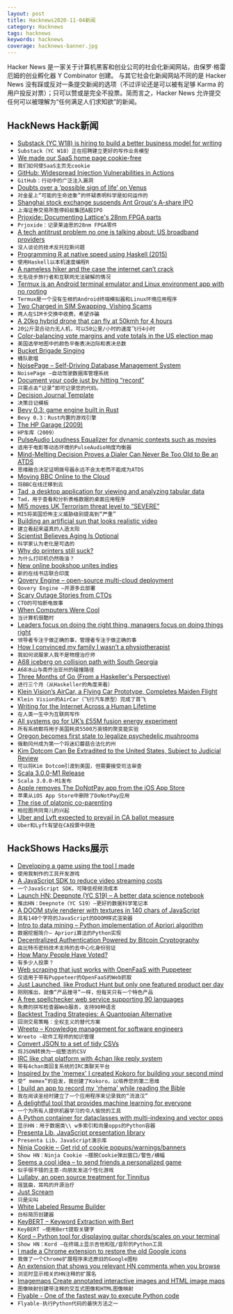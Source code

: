 ```yaml
---
layout: post
title: Hacknews2020-11-04新闻
category: Hacknews
tags: hacknews
keywords: hacknews
coverage: hacknews-banner.jpg
---
```


Hacker News 是一家关于计算机黑客和创业公司的社会化新闻网站，由保罗·格雷厄姆的创业孵化器 Y Combinator 创建。
与其它社会化新闻网站不同的是 Hacker News 没有踩或反对一条提交新闻的选项（不过评论还是可以被有足够 Karma 的用户投反对票）；只可以赞或是完全不投票。简而言之，Hacker News 允许提交任何可以被理解为“任何满足人们求知欲”的新闻。

## HackNews Hack新闻


- [Substack (YC W18) is hiring to build a better business model for writing](https://substack.com/jobs)
- `Substack（YC W18）正在招聘建立更好的写作业务模型`
- [We made our SaaS home page cookie-free](https://blog.leavemealone.app/no-more-cookies/)
- `我们如何使SaaS主页无cookie`
- [GitHub: Widespread Injection Vulnerabilities in Actions](https://bugs.chromium.org/p/project-zero/issues/detail?id=2070&can=2&q=&colspec=ID%20Type%20Status%20Priority%20Milestone%20Owner%20Summary&cells=ids)
- `GitHub：行动中的广泛注入漏洞`
- [Doubts over a ‘possible sign of life’ on Venus](https://www.sciencenews.org/article/venus-phosphine-possible-sign-life-doubts-how-science-works)
- `对金星上“可能的生命迹象”的怀疑表明科学是如何运作的`
- [Shanghai stock exchange suspends Ant Group's A-share IPO](https://de.reuters.com/article/ant-group-ipo/shanghai-stock-exchange-suspends-ant-groups-a-share-ipo-idUSP8N2HK04R)
- `上海证券交易所暂停蚂蚁集团A股IPO`
- [Prjoxide: Documenting Lattice's 28nm FPGA parts](https://github.com/daveshah1/prjoxide)
- `Prjoxide：记录莱迪思的28nm FPGA零件`
- [A tech antitrust problem no one is talking about: US broadband providers](https://arstechnica.com/tech-policy/2020/10/the-tech-antitrust-problem-no-one-is-talking-about/)
- `没人谈论的技术反托拉斯问题`
- [Programming R at native speed using Haskell (2015)](https://www.tweag.io/blog/2015-09-08-programming-r-at-native-speed-in-haskell/)
- `使用Haskell以本机速度编程R`
- [A nameless hiker and the case the internet can’t crack](https://www.wired.com/story/nameless-hiker-mostly-harmless-internet-mystery/)
- `无名徒步旅行者和互联网无法破解的情况`
- [Termux is an Android terminal emulator and Linux environment app with no rooting](https://termux.com/)
- `Termux是一个没有生根的Android终端模拟器和Linux环境应用程序`
- [Two Charged in SIM Swapping, Vishing Scams](https://krebsonsecurity.com/2020/11/two-charged-in-sim-swapping-vishing-scams/)
- `两人在SIM卡交换中收费，希望诈骗`
- [A 20kg hybrid drone that can fly at 50kmh for 4 hours](https://www.quaternium.com/uav/hybrix-drone/)
- `20公斤混合动力无人机，可以50公里/小时的速度飞行4小时`
- [Color-balancing vote margins and vote totals in the US election map](https://stemlounge.com/muddy-america-color-balancing-trumps-election-map-infographic/)
- `美国选举地图中的颜色平衡表决边际和表决总数`
- [Bucket Brigade Singing](https://www.jefftk.com/p/bucket-brigade-singing)
- `桶队歌唱`
- [NoisePage – Self-Driving Database Management System](https://noise.page/)
- `NoisePage –自动驾驶数据库管理系统`
- [Document your code just by hitting “record”](https://paircast.io)
- `只需点击“记录”即可记录您的代码。`
- [Decision Journal Template](https://optemization.com/decision-journal-notion)
- `决策日记模板`
- [Bevy 0.3: game engine built in Rust](https://bevyengine.org/news/bevy-0-3/)
- `Bevy 0.3：Rust内置的游戏引擎`
- [The HP Garage (2009)](https://www.hpmuseum.org/garage/garage.htm)
- `HP车库（2009）`
- [PulseAudio Loudness Equalizer for dynamic contexts such as movies](https://github.com/Digitalone1/PulseEffects-Presets)
- `适用于电影等动态环境的PulseAudio响度均衡器`
- [Mind-Melting Decision Proves a Dialer Can Never Be Too Old to Be an ATDS](https://tcpaworld.com/2020/11/03/heres-your-tcpa-distraction-for-a-normal-tuesday-with-nothing-else-going-on-mind-melting-decision-proves-a-dialer-can-never-be-too-old-to-be-an-atds/)
- `思维融合决定证明拨号器永远不会太老而不能成为ATDS`
- [Moving BBC Online to the Cloud](https://medium.com/bbc-design-engineering/moving-bbc-online-to-the-cloud-afdfb7c072ff)
- `将BBC在线迁移到云`
- [Tad, a desktop application for viewing and analyzing tabular data](https://github.com/antonycourtney/tad)
- `Tad，用于查看和分析表格数据的桌面应用程序`
- [MI5 moves UK Terrorism threat level to “SEVERE”](https://www.mi5.gov.uk/threat-levels)
- `MI5将英国恐怖主义威胁级别提高到“严重”`
- [Building an artificial sun that looks realistic video](https://www.youtube.com/watch?v=6bqBsHSwPgw)
- `建立看起来逼真的人造太阳`
- [Scientist Believes Aging Is Optional](https://www.outsideonline.com/2404642/lifespan-david-sinclair-book-review)
- `科学家认为老化是可选的`
- [Why do printers still suck?](https://www.wired.com/story/why-do-printers-still-suck/)
- `为什么打印机仍然吸油？`
- [New online bookshop unites indies](https://www.theguardian.com/books/2020/nov/02/this-is-revolutionary-new-online-bookshop-unites-indies-to-rival-amazon)
- `新的在线书店联合印度`
- [Qovery Engine – open-source multi-cloud deployment](https://github.com/Qovery/engine)
- `Qovery Engine –开源多云部署`
- [Scary Outage Stories from CTOs](https://thenewstack.io/6-scary-outage-stories-from-ctos/)
- `CTO的可怕断电故事`
- [When Computers Were Cool](https://datagubbe.se/coolcomp.html)
- `当计算机很酷时`
- [Leaders focus on doing the right thing, managers focus on doing things right](https://twitter.com/id_aa_carmack/status/1323679565533925376)
- `领导者专注于做正确的事，管理者专注于做正确的事`
- [How I convinced my family I wasn’t a physiotherapist](https://www.physoc.org/blog/how-i-convinced-my-family-i-wasnt-a-physiotherapist-a-member-spotlight/)
- `我如何说服家人我不是物理治疗师`
- [A68 iceberg on collision path with South Georgia](https://www.bbc.com/news/science-environment-54798031)
- `A68冰山与南乔治亚州的碰撞路径`
- [Three Months of Go (From a Haskeller's Perspective)](https://memo.barrucadu.co.uk/three-months-of-go.html)
- `进行三个月（从Haskeller的角度来看）`
- [Klein Vision’s AirCar, a Flying Car Prototype, Completes Maiden Flight](https://robbreport.com/motors/aviation/klein-visions-aircar-prototype-first-flight-1234578689/)
- `Klein Vision的AirCar（飞行汽车原型）完成了首飞`
- [Writing for the Internet Across a Human Lifetime](http://len.falken.ink/misc/writing-for-the-internet-across-a-human-lifetime.txt)
- `在人类一生中为互联网写作`
- [All systems go for UK’s £55M fusion energy experiment](https://ccfe.ukaea.uk/all-systems-go-for-uks-55m-fusion-energy-experiment/)
- `所有系统都将用于英国耗资5500万英镑的聚变能实验`
- [Oregon becomes first state to legalize psychedelic mushrooms](https://www.oregonlive.com/politics/2020/11/oregon-becomes-first-state-to-legalize-psychedelic-mushrooms.html)
- `俄勒冈州成为第一个将迷幻蘑菇合法化的州`
- [Kim Dotcom Can Be Extradited to the United States, Subject to Judicial Review](https://torrentfreak.com/kim-dotcom-can-be-extradited-to-the-united-states-subject-to-judicial-review-201104/)
- `可以将Kim Dotcom引渡到美国，但需要接受司法审查`
- [Scala 3.0.0-M1 Release](https://github.com/lampepfl/dotty/releases/tag/3.0.0-M1)
- `Scala 3.0.0-M1发布`
- [Apple removes The DoNotPay app from the iOS App Store](https://twitter.com/jbrowder1/status/1323804586121994241)
- `苹果从iOS App Store中删除了DoNotPay应用`
- [The rise of platonic co-parenting](https://www.theguardian.com/lifeandstyle/2020/oct/31/i-wanted-to-meet-a-mate-and-have-a-baby-without-wasting-time-the-rise-of-platonic-co-parenting)
- `柏拉图共同育儿的兴起`
- [Uber and Lyft expected to prevail in CA ballot measure](https://www.cnbc.com/2020/11/03/california-voters-projected-to-pass-prop-22-backed-by-uber-and-lyft.html)
- `Uber和Lyft有望在CA投票中获胜`


## HackShows Hacks展示

- [ Developing a game using the tool I made](https://victorribeiro.com/kingdomClone/)
- `使用我制作的工具开发游戏`
- [ A JavaScript SDK to reduce video streaming costs](https://api.peervadoo.com/test)
- `一个JavaScript SDK，可降低视频流成本`
- [Launch HN: Deepnote (YC S19) – A better data science notebook](item?id=24942797)
- `推出HN：Deepnote（YC S19）–更好的数据科学笔记本`
- [ A DOOM style renderer with textures in 140 chars of JavaScript](https://www.dwitter.net/d/20436)
- `具有140个字符的JavaScript的DOOM样式渲染器`
- [ Intro to data mining – Python implementation of Apriori algorithm](https://github.com/chonyy/apriori_python)
- `数据挖掘简介– Apriori算法的Python实现`
- [ Decentralized Authentication Powered by Bitcoin Cryptography](https://starfish.computer)
- `由比特币密码技术支持的去中心化身份验证`
- [ How Many People Have Voted?](https://howmanypeoplevoted.com/)
- `有多少人投票？`
- [ Web scraping that just works with OpenFaaS with Puppeteer](https://www.openfaas.com/blog/puppeteer-scraping/)
- `仅适用于带有Puppeteer的OpenFaaS的Web抓取`
- [ Just Launched, like Product Hunt but only one featured product per day](https://just-launched.dev)
- `刚刚推出，就像“产品搜寻”一样，但每天只有一个特色产品`
- [ A free spellchecker web service supporting 90 languages](https://spell.toolforge.org/)
- `免费的拼写检查器Web服务，支持90种语言`
- [ Backtest Trading Strategies: A Quantopian Alternative](https://www.tradytics.com/backtester)
- `回测交易策略：全权主义的替代方案`
- [ Wreeto – Knowledge management for software engineers](https://wreeto.com)
- `Wreeto –软件工程师的知识管理`
- [ Convert JSON to a set of tidy CSVs](https://github.com/uktrade/tidy-json-to-csv)
- `将JSON转换为一组整洁的CSV`
- [ IRC like chat platform with 4chan like reply system](item?id=24955109)
- `带有4chan类回复系统的IRC类聊天平台`
- [ Inspired by the 'memex' I created Kokoro for building your second mind](item?id=24943014)
- `受“ memex”的启发，我创建了Kokoro，以培养您的第二思维`
- [ I build an app to record my 'rhema' while reading the Bible](https://deeperingod.com)
- `我在阅读圣经时建立了一个应用程序来记录我的“流浪汉”`
- [ A delightful tool that provides machine learning for everyone](https://github.com/nidhaloff/igel/tree/master)
- `一个为所有人提供机器学习的令人愉悦的工具`
- [ A Python container for dataclasses with multi-indexing and vector opps](https://github.com/joshlk/dataclassframe)
- `显示HN：用于数据类\\ w多索引和向量opps的Python容器`
- [ Presenta Lib, JavaScript presentation library](https://lib.presenta.cc/)
- `Presenta Lib，JavaScript演示库`
- [ Ninja Cookie – Get rid of cookie popups/warnings/banners](https://ninja-cookie.com/)
- `Show HN：Ninja Cookie –摆脱Cookie弹出窗口/警告/横幅`
- [ Seems a cool idea – to send friends a personalized game](https://codeguppy.com/run.html?ad/snk_adrian)
- `似乎很不错的主意-向朋友发送个性化游戏`
- [ Lullaby, an open source treatment for Tinnitus](https://uselullaby.com)
- `摇篮曲，耳鸣的开源治疗`
- [ Just Scream](https://justscream.baby)
- `只是尖叫`
- [ White Labeled Resume Builder](https://www.rezi.io/white-label-resume-builder)
- `白标简历创建器`
- [ KeyBERT – Keyword Extraction with Bert](https://github.com/MaartenGr/KeyBERT/)
- `KeyBERT –使用Bert提取关键字`
- [ Kord – Python tool for displaying guitar chords/scales on your terminal](https://github.com/synestematic/kord)
- `Show HN：Kord –在终端上显示吉他和弦/音阶的Python工具`
- [ I made a Chrome extension to restore the old Google icons](https://restoreoldicons.xyz)
- `我做了一个Chrome扩展程序来还原旧的Google图标`
- [ An extension that shows you relevant HN comments when you browse](https://chrome.google.com/webstore/detail/augment-hn/pidlbalbojaogmjhanfjmngpiglgpooj?hl=en&authuser=0)
- `浏览时显示相关的HN注释的扩展名`
- [ Imagemaps Create annotated interactive images and HTML image maps](https://www.imagemaps.net/)
- `图像映射创建带注释的交互式图像和HTML图像映射`
- [ Flyable - One of the fastest way to execute Python code](item?id=24985160)
- `Flyable-执行Python代码的最快方法之一`

